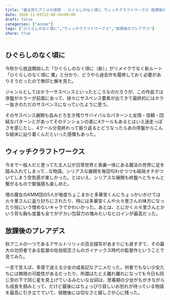 ```yaml
---
title: "最近見たアニメの感想 - ひぐらしのなく頃に ウィッチクラフトワークス 放課後のプレアデス -"
date: 2020-11-03T22:49:34+09:00
draft: false
categories: ["anime"]
tags: ["ひぐらしのなく頃に","ウィッチクラフトワークス","放課後のプレアデス"]
share: true
---
```

## ひぐらしのなく頃に
今秋から放送開始した「ひぐらしのなく頃に（新）」がリメイクでなく新ルート「ひぐらしのなく頃に 業」と分かり、どうやら過去作を履修しておく必要がありそうだったので無印と解を見た。  

ジャンルとしてはホラーサスペンスといったところなのだろうが、この作品では序盤がホラーが前面にあって、徐々にサスペンス要素が出てきて最終的にはホラー抜きのただのサスペンスになっていたように思う。

そのサスペンス展開も血みどろ生き残りサバイバルなパターンと友情・信頼・団結なパターンとがあってそのテンションの差に4クールもあるとはいえ迷走っぽさを感じたし、4クール分見終わって振り返るとどうなったらあの序盤からこんな結末に辿り着くんだといった感慨もあった。

## ウィッチクラフトワークス
今まで一般人だと思ってた主人公が日常世界と表裏一体にある魔法の世界に足を踏み入れてしまって...な物語。シリアスな展開を毎回匂わせつつも結局オチがついてしまう空気感が楽しかった。とはいえ、シリアスな展開も終盤へとちゃんと繋がるもので緊張感も楽しめた。

塔の魔女のKMM団の5人が毎度ちょこまかと多華宮くんにちょっかいかけては火々里さんに返り討ちにされたり、時には多華宮くんや火々里さんの味方になったり俗にいう憎めないキャラでかわいかった。あとは、とにかく火々里さんとかいう背も胸も度量も全てがデカい包容力の塊みたいなヒロインが最高だった。

## 放課後のプレアデス
秋アニメの一つであるアサルトリリィの百合描写があまりにも良すぎて、その最大の功労者である監督の佐伯昭志さんのガイナックス時代の監督作ということで見てみた。

一言で言えば、多感で迷える少女の成長記なアニメだった。何者でもない少女たちには無限の可能性があるだったり、所謂はたとえ離れ離れになっても今日も同じ空の下で同じ星を見上げているみたいな台詞は、思春期の少女がもがきながらも成長を掴みとって、だけど最後にはちょっぴり寂しいお別れが待っている物語を最高に引き立てていて、視聴後には切なさと嬉しさが心に残った。